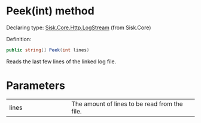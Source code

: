 <!--

Copyrights 2023 Sisk Framework - CypherPotato
Published under MIT license

!!! DO NOT EDIT THIS FILE !!!
This file was generated by a tool in the Sisk package. To edit the information in this documentation,
edit the XML documentation present in the Sisk source code.

-->


# Peek(int) method

Declaring type: [Sisk.Core.Http.LogStream](/read?q=/contents/spec/Sisk.Core.Http.LogStream.md) (from Sisk.Core)


Definition:

```cs
public string[] Peek(int lines)
```

Reads the last few lines of the linked log file.


# Parameters

<table>
    <tbody>
<tr>
    <td width="33%">lines</td>
    <td>The amount of lines to be read from the file.</td>
</tr>
    </tbody>
</table>
